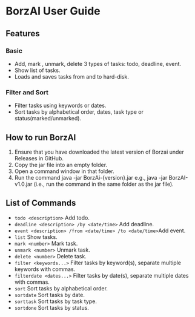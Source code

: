 # BorzAI User Guide

## Features 

### Basic

- Add, mark , unmark, delete 3 types of tasks: todo, deadline, event.
- Show list of tasks.
- Loads and saves tasks from and to hard-disk.

### Filter and Sort

- Filter tasks using keywords or dates.
- Sort tasks by alphabetical order, dates, task type or status(marked/unmarked).

## How to run BorzAI

1. Ensure that you have downloaded the latest version of Borzai under Releases in GitHub.
2. Copy the jar file into an empty folder.
3. Open a command window in that folder.
4. Run the command java -jar BorzAi-{version}.jar e.g., java -jar BorzAI-v1.0.jar (i.e., run the command in the same folder as the jar file).

## List of Commands

- `todo <description>` Add todo.
- `deadline <description> /by <date/time>` Add deadline.
- `event <description> /from <date/time> /to <date/time>`Add event.
- `list` Show tasks.
- `mark <number>` Mark task.
- `unmark <number>` Unmark task.
- `delete <number>` Delete task.
- `filter <keywords...>` Filter tasks by keyword(s), separate multiple keywords with commas.
- `filterdate <dates...>` Filter tasks by date(s), separate multiple dates with commas.
- `sort` Sort tasks by alphabetical order.
- `sortdate` Sort tasks by date.
- `sorttask` Sort tasks by task type.
- `sortdone` Sort tasks by status.